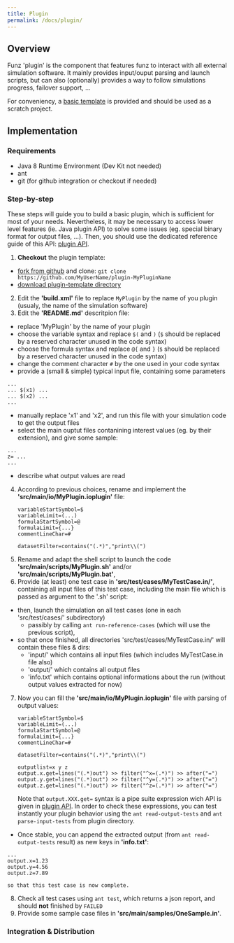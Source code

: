 ```yaml
---
title: Plugin
permalink: /docs/plugin/
---
```


## Overview

Funz 'plugin' is the component that features funz to interact with all external simulation software.
It mainly provides input/ouput parsing and launch scripts, but can also (optionally) provides a way to follow simulations progress, failover support, ...

For conveniency, a [basic template](https://github.com/Funz/plugin-template) is provided and should be used as a scratch project.


## Implementation

### Requirements

* Java 8 Runtime Environment (Dev Kit not needed)
* ant
* git (for github integration or checkout if needed)

### Step-by-step

These steps will guide you to build a basic plugin, which is sufficient for most of your needs. Nevertheless, it may be necessary to access lower level features (ie. Java plugin API) to solve some issues (eg. special binary format for output files, ...). Then, you should use the dedicated reference guide of this API: [plugin API](../io_parser/).

1. __Checkout__ the plugin template: 
  * [fork from github](https://github.com/Funz/plugin-template/generate) and clone: `git clone https://github.com/MyUserName/plugin-MyPluginName`
  * [download plugin-template directory](https://github.com/Funz/plugin-template/archive/master.zip)
2. Edit the __'build.xml'__ file to replace `MyPlugin` by the name of you plugin (usualy, the name of the simulation software)
3. Edit the __'README.md'__ descritpion file:
  * replace 'MyPlugin' by the name of your plugin
  * choose the variable syntax and replace `$(` and `)` (`$` should be replaced by a reserved character unused in the code syntax)
  * choose the formula syntax and replace `@{` and `}` (`$` should be replaced by a reserved character unused in the code syntax)
  * change the comment character `#` by the one used in your code syntax
  * provide a (small & simple) typical input file, containing some parameters
```
...
... $(x1) ...
... $(x2) ...
...
```
  * manually replace 'x1' and 'x2', and run this file with your simulation code to get the output files
  * select the main ouptut files contanining interest values (eg. by their extension), and give some sample:
```
...
z= ...
...
```
  * describe what output values are read
4. According to previous choices, rename and implement the __'src/main/io/MyPlugin.ioplugin'__ file:
    ```
    variableStartSymbol=$
    variableLimit=(...)
    formulaStartSymbol=@
    formulaLimit={...}
    commentLineChar=#
    
    datasetFilter=contains("(.*)","print\\(")
    ```
5. Rename and adapt the shell script to launch the code __'src/main/scripts/MyPlugin.sh'__ and/or __'src/main/scripts/MyPlugin.bat'__,
6. Provide (at least) one test case in __'src/test/cases/MyTestCase.in/'__, containing all input files of this test case, including the main file which is passed as argument to the '.sh' script:
  * then, launch the simulation on all test cases (one in each 'src/test/cases/' subdirectory)
    * passibly by calling `ant run-reference-cases` (which will use the previous script),
  * so that once finished, all directories 'src/test/cases/MyTestCase.in/' will contain these files & dirs:
    * 'input/' which contains all input files (which includes MyTestCase.in file also)
    * 'output/' which contains all output files
    * 'info.txt' which contains optional informations about the run (without output values extracted for now)
7. Now you can fill the __'src/main/io/MyPlugin.ioplugin'__ file with parsing of output values:
    ```
    variableStartSymbol=$
    variableLimit=(...)
    formulaStartSymbol=@
    formulaLimit={...}
    commentLineChar=#
    
    datasetFilter=contains("(.*)","print\\(")
    
    outputlist=x y z
    output.x.get=lines("(.*)out") >> filter("^x=(.*)") >> after("=")
    output.y.get=lines("(.*)out") >> filter("^y=(.*)") >> after("=")
    output.z.get=lines("(.*)out") >> filter("^z=(.*)") >> after("=")
    ```
    Note that `output.XXX.get=` syntax is a pipe suite expression wich API is given in [plugin API](../io_parser/). In order to check these expressions, you can test instantly your plugin behavior using the `ant read-output-tests` and `ant parse-input-tests` from plugin directory.
  * Once stable, you can append the extracted output (from `ant read-output-tests` result) as new keys in __'info.txt'__:
```
...
output.x=1.23
output.y=4.56
output.z=7.89
```
    so that this test case is now complete.
8. Check all test cases using `ant test`, which returns a json report, and should __not__ finished by `FAILED`
9. Provide some sample case files in __'src/main/samples/OneSample.in'__.


### Integration & Distribution




